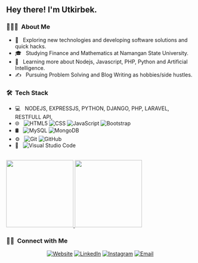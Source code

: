

<h2> Hey there! I'm Utkirbek.</h2>

<h3> 👨🏻‍💻 &nbsp;About Me </h3>

- 🤔 &nbsp; Exploring new technologies and developing software solutions and quick hacks.
- 🎓 &nbsp; Studying Finance and Mathematics at Namangan State University.
- 🌱 &nbsp; Learning more about Nodejs, Javascript, PHP, Python and Artificial Intelligence.
- ✍️ &nbsp; Pursuing Problem Solving and Blog Writing as hobbies/side hustles.

<h3> 🛠 &nbsp;Tech Stack</h3>

- 💻 &nbsp;
   NODEJS, EXPRESSJS, PYTHON, DJANGO, PHP, LARAVEL, RESTFULL API, 
- 🌐 &nbsp;
  ![HTML5](https://img.shields.io/badge/-HTML5-333333?style=flat&logo=HTML5)
  ![CSS](https://img.shields.io/badge/-CSS-333333?style=flat&logo=CSS3&logoColor=1572B6)
  ![JavaScript](https://img.shields.io/badge/-JavaScript-333333?style=flat&logo=javascript)
  ![Bootstrap](https://img.shields.io/badge/-Bootstrap-333333?style=flat&logo=bootstrap&logoColor=563D7C)
- 🛢 &nbsp;
  ![MySQL](https://img.shields.io/badge/-MySQL-333333?style=flat&logo=mysql)
  ![MongoDB](https://img.shields.io/badge/-MongoDB-333333?style=flat&logo=mongodb)
- ⚙️ &nbsp;
  ![Git](https://img.shields.io/badge/-Git-333333?style=flat&logo=git)
  ![GitHub](https://img.shields.io/badge/-GitHub-333333?style=flat&logo=github)
- 🔧 &nbsp;
  ![Visual Studio Code](https://img.shields.io/badge/-Visual%20Studio%20Code-333333?style=flat&logo=visual-studio-code&logoColor=007ACC)

<br/>

<a href="https://github.com/MutalievUtkirbek">
  <img height="180em" src="https://github-readme-stats.vercel.app/api?username=MutalievUtkirbek&theme=buefy&show_icons=true" />
  <img height="180em" src="https://github-readme-stats.vercel.app/api/top-langs/?username=MutalievUtkirbek&theme=buefy&layout=compact" />
</a>

<br/>

<h3> 🤝🏻 &nbsp;Connect with Me </h3>

<p align="center">
<a href="https://www.tespen.uz/"><img alt="Website" src="https://img.shields.io/badge/Website-www.tespen.uz-blue?style=flat-square&logo=google-chrome"></a>
<a href="https://www.linkedin.com/in/utkirbek-mutaliev-a3220222a"><img alt="LinkedIn" src="https://img.shields.io/badge/LinkedIn-Mutaliev Utkirbek-blue?style=flat-square&logo=linkedin"></a>
<a href="https://www.instagram.com/mutalievutkirbek/"><img alt="Instagram" src="https://img.shields.io/badge/Instagram-mutalievutkirbek-blue?style=flat-square&logo=instagram"></a>
<a href="mailto:mutaliyevutkirbek@gmail.com"><img alt="Email" src="https://img.shields.io/badge/Email-mutaliyevutkirbek@gmail.com-blue?style=flat-square&logo=gmail"></a>
</p>

